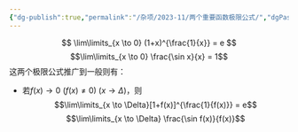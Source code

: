 ```yaml
---
{"dg-publish":true,"permalink":"/杂项/2023-11/两个重要函数极限公式/","dgPassFrontmatter":true}
---
```


$$
\lim\limits_{x \to 0} (1+x)^{\frac{1}{x}} = e
$$
$$\lim\limits_{x \to 0} \frac{\sin x}{x} = 1$$
这两个极限公式推广到一般则有：
- 若$f(x) \to 0 \ (f(x) \neq 0) \ (x \to \Delta)$，则$$\lim\limits_{x \to \Delta}[1+f(x)]^{\frac{1}{f(x)}} = e$$$$\lim\limits_{x \to \Delta} \frac{\sin f(x)}{f(x)}$$